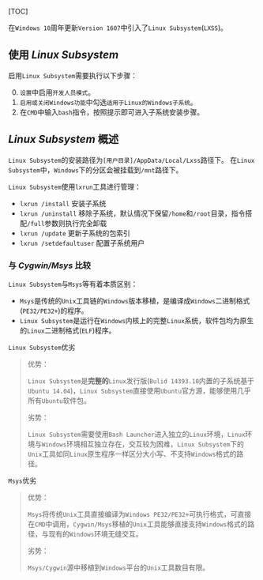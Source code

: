 [TOC]

在`Windows 10`周年更新`Version 1607`中引入了`Linux Subsystem`(`LXSS`)。

## 使用 *Linux Subsystem*
启用`Linux Subsystem`需要执行以下步骤：

0. `设置`中启用`开发人员模式`。
0. `启用或关闭Windows功能`中勾选`适用于Linux的Windows子系统`。
0. 在`CMD`中输入`bash`指令，按照提示即可进入子系统安装步骤。


## *Linux Subsystem* 概述
`Linux Subsystem`的安装路径为`[用户目录]/AppData/Local/Lxss`路径下。
在`Linux Subsystem`中，`Windows`下的分区会被挂载到`/mnt`路径下。

`Linux Subsystem`使用`lxrun`工具进行管理：

- `lxrun /install` 安装子系统
- `lxrun /uninstall` 移除子系统，默认情况下保留`/home`和`/root`目录，指令搭配`/full`参数则执行完全卸载
- `lxrun /update` 更新子系统的包索引
- `lxrun /setdefaultuser` 配置子系统用户

### 与 *Cygwin/Msys* 比较
`Linux Subsystem`与`Msys`等有着本质区别：

- `Msys`是传统的`Unix`工具链的`Windows`版本移植，是编译成`Windows`二进制格式(`PE32/PE32+`)的程序。
- `Linux Subsystem`是运行在`Windows`内核上的完整`Linux`系统，软件包均为原生的`Linux`二进制格式(`ELF`)程序。

`Linux Subsystem`优劣
> 优势：
>
> `Linux Subsystem`是**完整的**`Linux`发行版(`Bulid 14393.10`内置的子系统基于`Ubuntu 14.04`)，`Linux Subsystem`直接使用`Ubuntu`官方源，能够使用几乎所有`Ubuntu`软件包。
>
> 劣势：
>
> `Linux Subsystem`需要使用`Bash Launcher`进入独立的`Linux`环境，`Linux`环境与`Windows`环境相互独立存在，交互较为困难，`Linux Subsystem`下的`Unix`工具如同`Linux`原生程序一样区分大小写、不支持`Windows`格式的路径。

`Msys`优劣
> 优势：
>
> `Msys`将传统`Unix`工具直接编译为`Windows PE32/PE32+`可执行格式，可直接在`CMD`中调用，`Cygwin/Msys`移植的`Unix`工具能够直接支持`Windows`格式的路径，与现有的`Windows`环境无缝交互。
>
> 劣势：
>
> `Msys/Cygwin`源中移植到`Windows`平台的`Unix`工具数目有限。